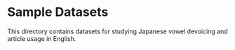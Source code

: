 Sample Datasets
=========

This directory contains datasets for studying Japanese vowel devoicing and 
article usage in English.
    

